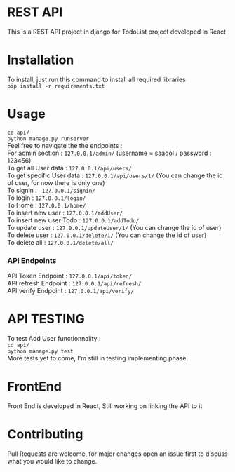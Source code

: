 # REST API
This is a REST API project in django for TodoList project developed in React 

# Installation
To install, just run this command to install all required libraries <br>
```pip install -r requirements.txt``` <br>
# Usage
``` cd api/ ``` <br>
``` python manage.py runserver ```<br>
Feel free to navigate the the endpoints : <br>
For admin section : ``` 127.0.0.1/admin/ ```  (username = saadol / password : 123456) <br>
To get all User data : ``` 127.0.0.1/api/users/ ``` <br>
To get specific User data : ``` 127.0.0.1/api/users/1/ ``` (You can change the id of user, for now there is only one)<br> 
To signin : ``` 127.0.0.1/signin/``` <br>
To login : ``` 127.0.0.1/login/ ``` <br>
To Home : ``` 127.0.0.1/home/ ``` <br>
To insert new user : ``` 127.0.0.1/addUser/ ``` <br>
To insert new user Todo : ``` 127.0.0.1/addTodo/ ``` <br>
To update user  : ``` 127.0.0.1/updateUser/1/ ``` (You can change the id of user) <br>
To delete user : ``` 127.0.0.1/delete/1/ ``` (You can change the id of user) <br> 
To delete all :  ``` 127.0.0.1/delete/all/ ``` <br>
### API Endpoints
API Token Endpoint : ``` 127.0.0.1/api/token/ ``` <br>
API refresh Endpoint : ``` 127.0.0.1/api/refresh/ ``` <br>
API verify Endpoint : ``` 127.0.0.1/api/verify/ ``` <br>
# API TESTING
To test Add User functionnality : <br>
``` cd api/ ``` <br>
``` python manage.py test ``` <br>
More tests yet to come, I'm still in testing implementing phase. <br>

# FrontEnd 
Front End is developed in React, Still working on linking the API to it <br>
# Contributing
Pull Requests are welcome, for major changes open an issue first to discuss what you would like to change. <br>
